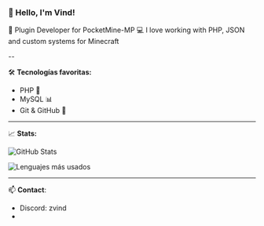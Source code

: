 ### 👋 Hello, I'm Vind!

🎯 Plugin Developer for PocketMine-MP
💻 I love working with PHP, JSON and custom systems for Minecraft 

--

🛠️ **Tecnologías favoritas:**

- PHP 🐘
- MySQL 📊
- Git & GitHub 🔧

---

📈 **Stats:**

![GitHub Stats](https://github-readme-stats.vercel.app/api?username=vindv&show_icons=true&theme=tokyonight)

![Lenguajes más usados](https://github-readme-stats.vercel.app/api/top-langs/?username=vindv&layout=compact&theme=tokyonight)

---

📫 **Contact**:
- Discord: zvind
- 
